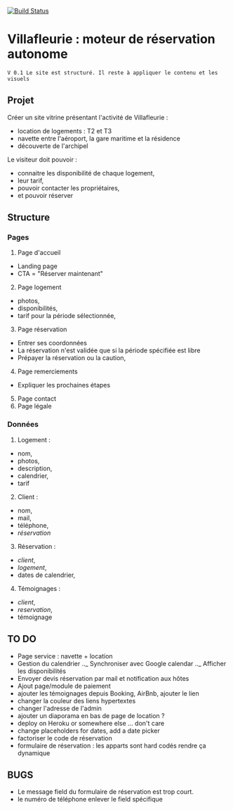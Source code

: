 [![Build Status](https://travis-ci.org/fhinkel/create-download-link.svg?branch=master)](https://travis-ci.org/fhinkel/create-download-link)

# Villafleurie : moteur de réservation autonome

`V 0.1 Le site est structuré. Il reste à appliquer le contenu et les visuels`

## Projet

Créer un site vitrine présentant l'activité de Villafleurie :

- location de logements : T2 et T3
- navette entre l'aéroport, la gare maritime et la résidence
- découverte de l'archipel

Le visiteur doit pouvoir :

- connaitre les disponibilité de chaque logement,
- leur tarif,
- pouvoir contacter les propriétaires,
- et pouvoir réserver

## Structure

### Pages

1. Page d'accueil

- Landing page
- CTA = "Réserver maintenant"

2. Page logement

- photos,
- disponibilités,
- tarif pour la période sélectionnée,

3. Page réservation

- Entrer ses coordonnées
- La réservation n'est validée que si la période spécifiée est libre
- Prépayer la réservation ou la caution,

4. Page remerciements

- Expliquer les prochaines étapes

5. Page contact
6. Page légale

### Données

1. Logement :

- nom,
- photos,
- description,
- calendrier,
- tarif

2. Client :

- nom,
- mail,
- téléphone,
- _réservation_

3. Réservation :

- _client_,
- _logement_,
- dates de calendrier,

4. Témoignages :

- _client_,
- _reservation_,
- témoignage

## TO DO

- Page service : navette + location
- Gestion du calendrier
  ..\_ Synchroniser avec Google calendar
  ..\_ Afficher les disponibilités
- Envoyer devis réservation par mail et notification aux hôtes
- Ajout page/module de paiement
- ajouter les témoignages depuis Booking, AirBnb, ajouter le lien
- changer la couleur des liens hypertextes
- changer l'adresse de l'admin
- ajouter un diaporama en bas de page de location ?
- deploy on Heroku or somewhere else … don't care
- change placeholders for dates, add a date picker
- factoriser le code de réservation
- formulaire de réservation : les apparts sont hard codés rendre ça dynamique


## BUGS
- Le message field du formulaire de réservation est trop court.
- le numéro de téléphone enlever le field spécifique
